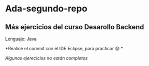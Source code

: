 # Ada-segundo-repo

## Más ejercicios del curso Desarollo Backend

Lenguaje: Java

*Realicé el commit con el IDE Eclipse, para practicar :smile: *

*Algunos ejerecicios no están completos*

